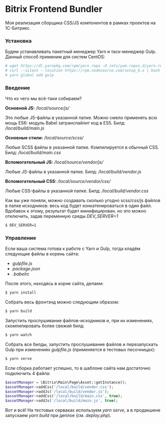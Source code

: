 # Bitrix Frontend Bundler

Моя реализация сборщика CSS/JS компонентов в рамках проектов на 1С-Битрикс.

### Установка

Будем устанавливать пакетный менеджер Yarn и таск-менеджер Gulp.
Данный способ применим для систем CentOS:

```bash
# wget https://dl.yarnpkg.com/rpm/yarn.repo -O /etc/yum.repos.d/yarn.repo
# curl --silent --location https://rpm.nodesource.com/setup_6.x | bash - && yum install -y yarn
# yarn global add gulp
```

### Введение

Что из чего мы всё-таки собираем?

**Основной JS:** _/local/source/js/_ 

Это любые JS-файлы в указанной папке.
Можно смело применять всю мощь ES6: модуль
Babel затранспайлит код в ES5. Билд: _/local/build/main.js_

**Основные стили:** _/local/source/scss/_

Любые SCSS файлы в указанной папке.
Компилируется в обычный CSS. Билд: _/local/build/main.css_


**Вспомогательный JS:** _/local/source/vendor/js/_

Любые JS-файлы в указанной папке.
Билд: _/local/build/vendor.js_

**Вспомогательный CSS:** _/local/source/vendor/css/_

Любые CSS-файлы в указанной папке.
Билд: _/local/build/vendor.css_

Как вы уже поняли, можно создавать сколько угодно scss/css/js файлов в папке исходников: весь код будет конкатенироваться в один файл.
Вдобавок к этому, результат будет минифицирован, но это можно отключить, задав переменную среды _DEV_SERVER=1_

```bash
$ DEV_SERVER=1
```

### Управление

Если ваша система готова к работе с Yarn и Gulp, тогда кладём следующие файлы в корень сайта:
* _gulpfile.js_
* _package.json_
* _.babelrc_

После этого, находясь в корне сайта, делаем:
```bash
$ yarn install
```

Собрать весь фронтэнд можно следующим образом:
```bash
$ yarn build
```

Запустить прослушивание файлов-исходников и, при их изменениях, скомпилировать более свежий билд:
```bash
$ yarn watch
```

Собрать все билды, запустить прослушивание файлов и перезапускать Gulp при изменениях _gulpfile.js_ (применяется в тестовых песочницах):

```bash
$ yarn serve
```

Если сборка работает успешно, то в шаблоне сайта нам достаточно подключить 4 файла:
```php
$assetManager = \Bitrix\Main\Page\Asset::getInstance();
$assetManager->addCss('/local/build/vendor.css');
$assetManager->addJs('/local/build/vendor.js');
$assetManager->addCss('/local/build/main.css', true);
$assetManager->addJs('/local/build/main.js', true);
```

Вот и всё! На тестовых серваках используем _yarn serve,_ а в продакшене запускаем _yarn build_ при деплое (см. _deploy.php_).